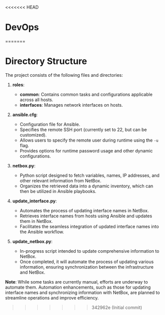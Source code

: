 <<<<<<< HEAD
# DevOps

=======
# Directory Structure

The project consists of the following files and directories:

1. **roles**:
    - **common**: Contains common tasks and configurations applicable across all hosts.
    - **interfaces**: Manages network interfaces on hosts.

2. **ansible.cfg**:
    - Configuration file for Ansible.
    - Specifies the remote SSH port (currently set to 22, but can be customized).
    - Allows users to specify the remote user during runtime using the `-u` flag.
    - Provides options for runtime password usage and other dynamic configurations.

3. **netbox.py**:
    - Python script designed to fetch variables, names, IP addresses, and other relevant information from NetBox.
    - Organizes the retrieved data into a dynamic inventory, which can then be utilized in Ansible playbooks.

4. **update_interface.py**:
    - Automates the process of updating interface names in NetBox.
    - Retrieves interface names from hosts using Ansible and updates them in NetBox.
    - Facilitates the seamless integration of updated interface names into the Ansible workflow.

5. **update_netbox.py**:
    - In-progress script intended to update comprehensive information to NetBox.
    - Once completed, it will automate the process of updating various information, ensuring synchronization between the infrastructure and NetBox.

**Note**: While some tasks are currently manual, efforts are underway to automate them. Automation enhancements, such as those for updating interface names and synchronizing information with NetBox, are planned to streamline operations and improve efficiency.
>>>>>>> 342962e (Initial commit)
